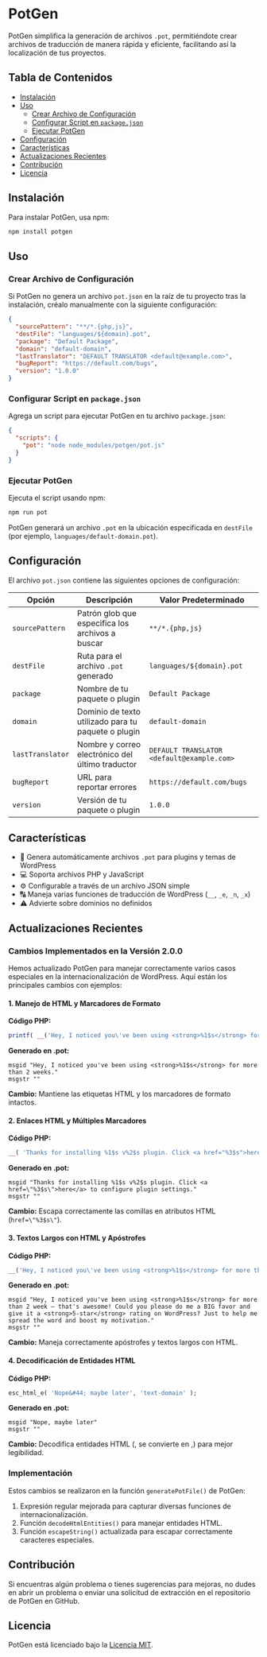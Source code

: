 # PotGen

PotGen simplifica la generación de archivos `.pot`, permitiéndote crear archivos de traducción de manera rápida y eficiente, facilitando así la localización de tus proyectos.

## Tabla de Contenidos

- [Instalación](#instalación)
- [Uso](#uso)
  - [Crear Archivo de Configuración](#crear-archivo-de-configuración)
  - [Configurar Script en `package.json`](#configurar-script-en-packagejson)
  - [Ejecutar PotGen](#ejecutar-potgen)
- [Configuración](#configuración)
- [Características](#características)
- [Actualizaciones Recientes](#actualizaciones-recientes)
- [Contribución](#contribución)
- [Licencia](#licencia)

## Instalación

Para instalar PotGen, usa npm:

```bash
npm install potgen
```

## Uso

### Crear Archivo de Configuración

Si PotGen no genera un archivo `pot.json` en la raíz de tu proyecto tras la instalación, créalo manualmente con la siguiente configuración:

```json
{
  "sourcePattern": "**/*.{php,js}",
  "destFile": "languages/${domain}.pot",
  "package": "Default Package",
  "domain": "default-domain",
  "lastTranslator": "DEFAULT TRANSLATOR <default@example.com>",
  "bugReport": "https://default.com/bugs",
  "version": "1.0.0"
}
```

### Configurar Script en `package.json`

Agrega un script para ejecutar PotGen en tu archivo `package.json`:

```json
{
  "scripts": {
    "pot": "node node_modules/potgen/pot.js"
  }
}
```

### Ejecutar PotGen

Ejecuta el script usando npm:

```bash
npm run pot
```

PotGen generará un archivo `.pot` en la ubicación especificada en `destFile` (por ejemplo, `languages/default-domain.pot`).

## Configuración

El archivo `pot.json` contiene las siguientes opciones de configuración:

| Opción            | Descripción                                             | Valor Predeterminado                      |
|-------------------|---------------------------------------------------------|-------------------------------------------|
| `sourcePattern`   | Patrón glob que especifica los archivos a buscar        | `**/*.{php,js}`                           |
| `destFile`        | Ruta para el archivo `.pot` generado                    | `languages/${domain}.pot`                 |
| `package`         | Nombre de tu paquete o plugin                           | `Default Package`                         |
| `domain`          | Dominio de texto utilizado para tu paquete o plugin     | `default-domain`                          |
| `lastTranslator`  | Nombre y correo electrónico del último traductor        | `DEFAULT TRANSLATOR <default@example.com>`|
| `bugReport`       | URL para reportar errores                               | `https://default.com/bugs`                |
| `version`         | Versión de tu paquete o plugin                          | `1.0.0`                                   |

## Características

- 🚀 Genera automáticamente archivos `.pot` para plugins y temas de WordPress
- 💻 Soporta archivos PHP y JavaScript
- ⚙️ Configurable a través de un archivo JSON simple
- 🔠 Maneja varias funciones de traducción de WordPress (`__`, `_e`, `_n`, `_x`)
- ⚠️ Advierte sobre dominios no definidos

## Actualizaciones Recientes

### Cambios Implementados en la Versión 2.0.0

Hemos actualizado PotGen para manejar correctamente varios casos especiales en la internacionalización de WordPress. Aquí están los principales cambios con ejemplos:

#### 1. Manejo de HTML y Marcadores de Formato

**Código PHP:**
```php
printf( __('Hey, I noticed you\'ve been using <strong>%1$s</strong> for more than 2 weeks.', 'text-domain'), 'WC Swift QR Payment' );
```

**Generado en .pot:**
```
msgid "Hey, I noticed you've been using <strong>%1$s</strong> for more than 2 weeks."
msgstr ""
```

**Cambio:** Mantiene las etiquetas HTML y los marcadores de formato intactos.

#### 2. Enlaces HTML y Múltiples Marcadores

**Código PHP:**
```php
__( 'Thanks for installing %1$s v%2$s plugin. Click <a href="%3$s">here</a> to configure plugin settings.', 'text-domain' )
```

**Generado en .pot:**
```
msgid "Thanks for installing %1$s v%2$s plugin. Click <a href=\"%3$s\">here</a> to configure plugin settings."
msgstr ""
```

**Cambio:** Escapa correctamente las comillas en atributos HTML (`href=\"%3$s\"`).

#### 3. Textos Largos con HTML y Apóstrofes

**Código PHP:**
```php
__('Hey, I noticed you\'ve been using <strong>%1$s</strong> for more than 2 week – that's awesome! Could you please do me a BIG favor and give it a <strong>5-star</strong> rating on WordPress? Just to help me spread the word and boost my motivation.', 'text-domain')
```

**Generado en .pot:**
```
msgid "Hey, I noticed you've been using <strong>%1$s</strong> for more than 2 week – that's awesome! Could you please do me a BIG favor and give it a <strong>5-star</strong> rating on WordPress? Just to help me spread the word and boost my motivation."
msgstr ""
```

**Cambio:** Maneja correctamente apóstrofes y textos largos con HTML.

#### 4. Decodificación de Entidades HTML

**Código PHP:**
```php
esc_html_e( 'Nope&#44; maybe later', 'text-domain' );
```

**Generado en .pot:**
```
msgid "Nope, maybe later"
msgstr ""
```

**Cambio:** Decodifica entidades HTML (&#44; se convierte en ,) para mejor legibilidad.

### Implementación

Estos cambios se realizaron en la función `generatePotFile()` de PotGen:

1. Expresión regular mejorada para capturar diversas funciones de internacionalización.
2. Función `decodeHtmlEntities()` para manejar entidades HTML.
3. Función `escapeString()` actualizada para escapar correctamente caracteres especiales.

## Contribución

Si encuentras algún problema o tienes sugerencias para mejoras, no dudes en abrir un problema o enviar una solicitud de extracción en el repositorio de PotGen en GitHub.

## Licencia

PotGen está licenciado bajo la [Licencia MIT](https://opensource.org/licenses/MIT).